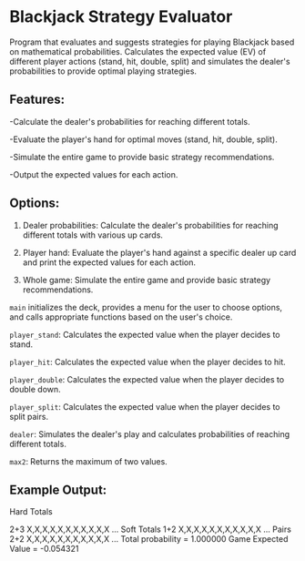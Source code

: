 # Blackjack Strategy Evaluator

Program that evaluates and suggests strategies for playing Blackjack based on mathematical probabilities. Calculates the expected value (EV) of different player actions (stand, hit, double, split) and simulates the dealer's probabilities to provide optimal playing strategies.


## Features:

-Calculate the dealer's probabilities for reaching different totals.

-Evaluate the player's hand for optimal moves (stand, hit, double, split).

-Simulate the entire game to provide basic strategy recommendations.

-Output the expected values for each action.



## Options:

1. Dealer probabilities: Calculate the dealer's probabilities for reaching different totals with various up cards.
   
2. Player hand: Evaluate the player's hand against a specific dealer up card and print the expected values for each action.
   
3. Whole game: Simulate the entire game and provide basic strategy recommendations.





```main``` initializes the deck, provides a menu for the user to choose options, and calls appropriate functions based on the user's choice.

```player_stand```: Calculates the expected value when the player decides to stand.

```player_hit```: Calculates the expected value when the player decides to hit.

```player_double```: Calculates the expected value when the player decides to double down.

```player_split```: Calculates the expected value when the player decides to split pairs.

```dealer```: Simulates the dealer's play and calculates probabilities of reaching different totals.

```max2```: Returns the maximum of two values.



## Example Output:
Hard Totals

2+3	 X,X,X,X,X,X,X,X,X,X,X
...
Soft Totals
1+2	 X,X,X,X,X,X,X,X,X,X,X
...
Pairs
2+2	 X,X,X,X,X,X,X,X,X,X,X
...
Total probability =	1.000000
Game Expected Value =	-0.054321

